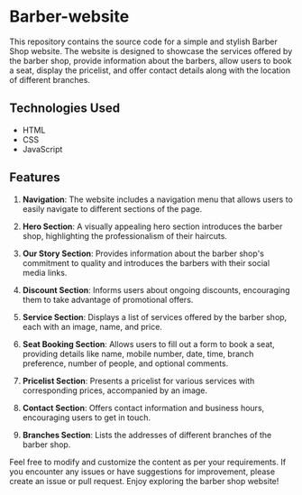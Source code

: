 # Barber-website

This repository contains the source code for a simple and stylish Barber Shop website. The website is designed to showcase the services offered by the barber shop, provide information about the barbers, allow users to book a seat, display the pricelist, and offer contact details along with the location of different branches.

## Technologies Used

- HTML
- CSS
- JavaScript

## Features

1. **Navigation**: The website includes a navigation menu that allows users to easily navigate to different sections of the page.

2. **Hero Section**: A visually appealing hero section introduces the barber shop, highlighting the professionalism of their haircuts.

3. **Our Story Section**: Provides information about the barber shop's commitment to quality and introduces the barbers with their social media links.

4. **Discount Section**: Informs users about ongoing discounts, encouraging them to take advantage of promotional offers.

5. **Service Section**: Displays a list of services offered by the barber shop, each with an image, name, and price.

6. **Seat Booking Section**: Allows users to fill out a form to book a seat, providing details like name, mobile number, date, time, branch preference, number of people, and optional comments.

7. **Pricelist Section**: Presents a pricelist for various services with corresponding prices, accompanied by an image.

8. **Contact Section**: Offers contact information and business hours, encouraging users to get in touch.

9. **Branches Section**: Lists the addresses of different branches of the barber shop.


Feel free to modify and customize the content as per your requirements. If you encounter any issues or have suggestions for improvement, please create an issue or pull request. Enjoy exploring the barber shop website! 
